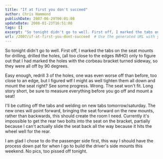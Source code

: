```yaml
---
title: "If at first you don't succeed"
author: Chris Hammond
publishDate: 2007-06-29T00:01:08
updateDate: 2008-01-23T16:51:08
tags: []
excerpt: "So tonight didn't go to well. First off, I marked the tabs on the seat mounts for drilling, drilled the holes, (all too close to the edges IMHO) only to figure out that I had marked the holes with the corbeau bracket turned sideway, so they were all off by 90 degrees. Easy enough, redrill 3 of the holes, one was even worse off than before, too close to an edge, but I figured wtf I might as well tighten them all down and mount the seat right? See some progress. Wrong. The seat won't fit. Long story short, be sure to measure everything before you go off and mount a seat! I'll be cutting off the tabs and welding on new tabs tomorrow/saturday. The new ones will point forward, bringing the seat forward on the new mounts, rather than backwards, this should create the room I need. Currently it's impossible to get the rear two bolts into the seat on the bracket, partially because I can't actually slide the seat back all the way because it hits the wheel well for the rear. I am glad I chose to do the passenger side first, this way I should have the process down pat for when I go to build the driver's side mounts this weekend. No pics, too pissed off..."
url: /2007/if-at-first-you-dont-succeed  # Use the generated URL with year
---
```

<p>So tonight didn't go to well. First off, I marked the tabs on the seat mounts for drilling, drilled the holes, (all too close to the edges IMHO) only to figure out that I had marked the holes with the corbeau bracket turned sideway, so they were all off by 90 degrees.</p> <p>Easy enough, redrill 3 of the holes, one was even worse off than before, too close to an edge, but I figured wtf I might as well tighten them all down and mount the seat right? See some progress. Wrong. The seat won't fit. Long story short, be sure to measure everything before you go off and mount a seat!</p> <p>I'll be cutting off the tabs and welding on new tabs tomorrow/saturday. The new ones will point forward, bringing the seat forward on the new mounts, rather than backwards, this should create the room I need. Currently it's impossible to get the rear two bolts into the seat on the bracket, partially because I can't actually slide the seat back all the way because it hits the wheel well for the rear.</p> <p>I am glad I chose to do the passenger side first, this way I should have the process down pat for when I go to build the driver's side mounts this weekend. No pics, too pissed off tonight.</p>

